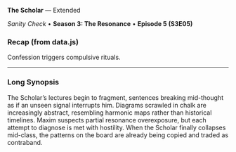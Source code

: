 **The Scholar** — Extended

_Sanity Check_ • **Season 3: The Resonance** • **Episode 5 (S3E05)**

### Recap (from data.js)
Confession triggers compulsive rituals.

---

### Long Synopsis

The Scholar’s lectures begin to fragment, sentences breaking mid-thought as if an unseen signal interrupts him. Diagrams scrawled in chalk are increasingly abstract, resembling harmonic maps rather than historical timelines. Maxim suspects partial resonance overexposure, but each attempt to diagnose is met with hostility. When the Scholar finally collapses mid-class, the patterns on the board are already being copied and traded as contraband.